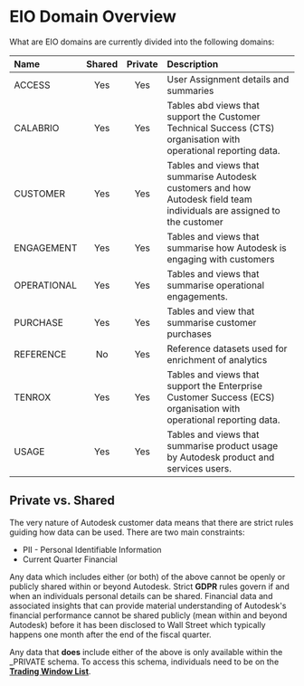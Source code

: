 # EIO Domain Overview







What are EIO domains are currently divided into the following domains:


| Name | Shared | Private | Description | 
| :--- | :---:  |  :---:  | :---        |
| ACCESS  | Yes | Yes | User Assignment details and summaries |
| CALABRIO| Yes | Yes | Tables abd views that support the Customer Technical Success (CTS) organisation with operational reporting data. |
| CUSTOMER | Yes | Yes | Tables and views that summarise Autodesk customers and how Autodesk field team individuals are assigned to the customer |
| ENGAGEMENT | Yes | Yes | Tables and views that summarise how Autodesk is engaging with customers |
| OPERATIONAL | Yes | Yes | Tables and views that summarise operational engagements. |
| PURCHASE | Yes | Yes | Tables and view that summarise customer purchases |
| REFERENCE | No | Yes | Reference datasets used for enrichment of analytics |
| TENROX | Yes | Yes | Tables and views that support the Enterprise Customer Success (ECS) organisation with operational reporting data. |
| USAGE | Yes | Yes | Tables and views that summarise product usage by Autodesk product and services users. | 


## Private vs. Shared
The very nature of Autodesk customer data means that there are strict rules guiding how data can be used.   There are two main constraints:

- PII - Personal Identifiable Information
- Current Quarter Financial

Any data which includes either (or both) of the above cannot be openly or publicly shared within or beyond Autodesk.   Strict **GDPR** rules govern if and when an individuals personal details can be shared.   Financial data and associated insights that can provide material understanding of Autodesk's financial performance cannot be shared publicly (mean within and beyond Autodesk) before it has been disclosed to Wall Street which typically happens one month after the end of the fiscal quarter.   

Any data that **does** include either of the above is only available within the <DOMANIN>_PRIVATE schema.   To access this schema, individuals need to be on the [**Trading Window List**](https://one.autodesk.com/LEGAL/articles/819cf0b6dba724105e0caa82ca961930).

